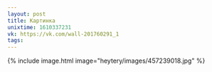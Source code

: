 ```yaml
---
layout: post
title: Картинка
unixtime: 1610337231
vk: https://vk.com/wall-201760291_1
tags:
---
```

{% include image.html image="heytery/images/457239018.jpg" %}